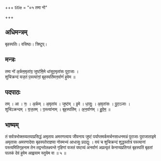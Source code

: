 +++
title = "०५ तमा नो"

+++
## अधिमन्त्रम्
बृहस्पतिः। वसिष्ठः। त्रिष्टुप्।

## मन्त्रः
तमा नो॑ अ॒र्कम॒मृता॑य॒ जुष्ट॑मि॒मे धा॑सुर॒मृता॑सः पुरा॒जाः ।  
शुचि॑क्रन्दं यज॒तं प॒स्त्या॑नां॒ बृह॒स्पति॑मन॒र्वाणं॑ हुवेम ॥

## पदपाठः
तम् । आ । नः॒ । अ॒र्कम् । अ॒मृता॑य । जुष्ट॑म् । इ॒मे । धा॒सुः॒ । अ॒मृता॑सः । पु॒रा॒ऽजाः ।  
शुचि॑ऽक्रन्दम् । य॒ज॒तम् । प॒स्त्या॑नाम् । बृह॒स्पति॑म् । अ॒न॒र्वाण॑म् । हु॒वे॒म॒ ॥

## भाष्यम्
तं सर्वत्रभोक्तव्यतयाप्रसिद्धं अमृताय अमरणत्वाय जीवनाय जुष्टं पर्याप्तमर्कमर्चनसाधनमन्नं पुराजाः पुराजाताइमे अमृतासः अमरणादेवाः बृहस्पतेराज्ञया नोस्मभ्यं आधासुः प्रदद्युः । वयं च शुचिक्रन्दं शुद्धस्तोत्रं पस्त्यानां पस्त्यमितिगृहनाम तेन तद्वन्तोलक्ष्यन्ते गृहिणां यजतं यष्टव्यं अनर्वाणं अप्रत्यृतं केनाप्यप्रतिगतं बृहस्पतिं बृहतां पालकं देवं हुवेम आह्वयाम स्तुयेम वा ॥ ५ ॥